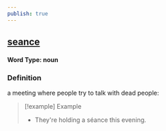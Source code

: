 ```yaml
---
publish: true
---
```

## [seance](https://dictionary.cambridge.org/dictionary/english/seance)

#### Word Type: noun
### Definition
a meeting where people try to talk with dead people:

>[!example] Example
> - They're holding a séance this evening.
